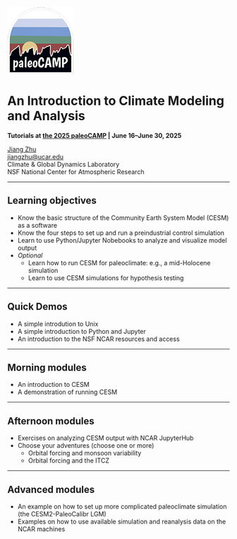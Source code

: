 ![paleoCAMP logo](./images/paleoCAMPLogo.png)

# An Introduction to Climate Modeling and Analysis
 
**Tutorials at [the 2025 paleoCAMP](https://paleoclimate.camp/) | June 16–June 30, 2025**

[Jiang Zhu](https://staff.cgd.ucar.edu/jiangzhu/)  
[jiangzhu@ucar.edu](mailto:jiangzhu@ucar.edu)  
Climate & Global Dynamics Laboratory  
NSF National Center for Atmospheric Research  

---
## Learning objectives
- Know the basic structure of the Community Earth System Model (CESM) as a software
- Know the four steps to set up and run a preindustrial control simulation
- Learn to use Python/Jupyter Nobebooks to analyze and visualize model output
- _Optional_
  - Learn how to run CESM for paleoclimate: e.g., a mid-Holocene simulation
  - Learn to use CESM simulations for hypothesis testing
  
---
## Quick Demos
- A simple introdution to Unix
- A simple introduction to Python and Jupyter
- An introduction to the NSF NCAR resources and access

---
## Morning modules
- An introduction to CESM
- A demonstration of running CESM

---
## Afternoon modules
- Exercises on analyzing CESM output with NCAR JupyterHub
- Choose your adventures (choose one or more)
  - Orbital forcing and monsoon variability
  - Orbital forcing and the ITCZ

---
## Advanced modules
* An example on how to set up more complicated paleoclimate simulation (the CESM2-PaleoCalibr LGM)
* Examples on how to use available simulation and reanalysis data on the NCAR machines
